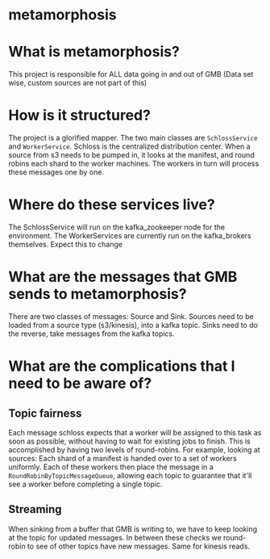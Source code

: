 metamorphosis
=============

# What is metamorphosis? 

This project is responsible for ALL data going in and out of GMB (Data set wise, custom sources are not part of this)

# How is it structured?

The project is a glorified mapper. The two main classes are `SchlossService` and `WorkerService`. Schloss is the centralized distribution center. When a source from s3 needs to be pumped in, it looks at the manifest, and round robins each shard to the worker machines. The workers in turn will process these messages one by one.

# Where do these services live?

The SchlossService will run on the kafka_zookeeper node for the environment. The WorkerServices are currently run on the kafka_brokers themselves. Expect this to change

# What are the messages that GMB sends to metamorphosis?

There are two classes of messages: Source and Sink. Sources need to be loaded from a source type (s3/kinesis), into a kafka topic. Sinks need to do the reverse, take messages from the kafka topics. 

# What are the complications that I need to be aware of?

## Topic fairness
  
Each message schloss expects that a worker will be assigned to this task as soon as possible, without having to wait for existing jobs to finish. This is accomplished by having two levels of round-robins. For example, looking at sources: Each shard of a manifest is handed over to a set of workers uniformly. Each of these workers then place the message in a `RoundRobinByTopicMessageQueue`, allowing each topic to guarantee that it'll see a worker before completing a single topic.

## Streaming

When sinking from a buffer that GMB is writing to, we have to keep looking at the topic for updated messages. In between these checks we round-robin to see of other topics have new messages. Same for kinesis reads.

